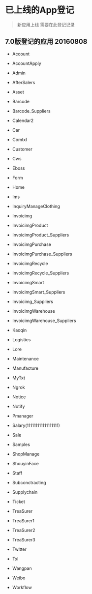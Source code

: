 # 已上线的App登记
>  新应用上线 需要在此登记记录  
## 7.0版登记的应用  20160808

- Account
- AccountApply
- Admin
- AfterSalers
- Asset
- Barcode
- Barcode_Suppliers

- Calendar2
- Car

- Comtxl
- Customer
- Cws
- Eboss
- Form

- Home

- Ims
- InquiryManageClothing
- Invoicimg
- InvoicimgProduct
- InvoicimgProduct_Suppliers
- InvoicimgPurchase
- InvoicimgPurchase_Suppliers
- InvoicimgRecycle
- InvoicimgRecycle_Suppliers
- InvoicimgSmart
- InvoicimgSmart_Suppliers
- Invoicimg_Suppliers
- InvoicimgWarehouse
- InvoicimgWarehouse_Suppliers
- Kaoqin

- Logistics
- Lore
- Maintenance
- Manufacture
- MyTxt
- Ngrok
- Notice
- Notify

- Pmanager

- Salary(111111111111111111)
- Sale

- Samples
- ShopManage

- ShouyinFace
- Staff

- Subconctracting
- Supplychain
- Ticket

- TreaSurer
- TreaSurer1
- TreaSurer2
- TreaSurer3
- Twitter
- Txl
- Wangpan
- Weibo
- Workflow
